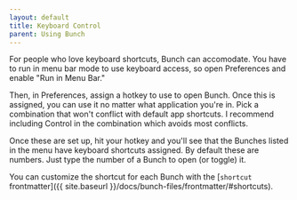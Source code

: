```yaml
---
layout: default
title: Keyboard Control
parent: Using Bunch
---
```

For people who love keyboard shortcuts, Bunch can accomodate. You have to run in menu bar mode to use keyboard access, so open Preferences and enable "Run in Menu Bar."

Then, in Preferences, assign a hotkey to use to open Bunch. Once this is assigned, you can use it no matter what application you're in. Pick a combination that won't conflict with default app shortcuts. I recommend including Control in the combination which avoids most conflicts.

Once these are set up, hit your hotkey and you'll see that the Bunches listed in the menu have keyboard shortcuts assigned. By default these are numbers. Just type the number of a Bunch to open (or toggle) it. 

You can customize the shortcut for each Bunch with the [`shortcut` frontmatter]({{ site.baseurl }}/docs/bunch-files/frontmatter/#shortcuts).

